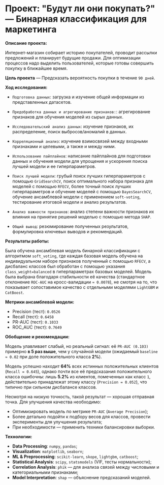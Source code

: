 # Проект: "Будут ли они покупать?" — Бинарная классификация для маркетинга

**Описание проекта:**

Интернет-магазин собирает историю покупателей, проводит рассылки предложений и планирует будущие продажи. Для оптимизации процессов надо выделить пользователей, которые готовы совершить покупку в ближайшее время.

**Цель проекта** — Предсказать вероятность покупки в течение `90 дней`.

**Ход исследования:**

- `Подготовка данных`: загрузка и изучение общей информации из представленных датасетов.


- `Предобработка данных и агрегирование признаков:`: агрегирование признаков для обучения моделей из сырых данных.


- `Исследовательский анализ данных`: изучение признаков, их распределение, поиск выбросов/аномалий в данных.


- `Корреляционный анализ`: изучение взимосвязей между входными признаками и целевыми, а также и между ними.


- `Использование пайплайнов`: написание пайплайнов для подготовки данных и обучения модели для упрощения и ускорения поиска лучшей модели и ее гиперпараметров.


- `Поиск лучшей модели`: грубый поиск лучших гиперпараметров с помощью `GridSearchCV`, поиск оптимального набора признака для моделей с помощью `RFECV`, более точный поиск лучших гиперпараметров и обучение моделей с помощью `BayesSearchCV`, обучение ансамблевой модели с применением `soft-voting`, тестирование итоговой модели и анализ результатов.


- `Анализ важности признаков`: анализ степени важности признаков их влияния на принятие решений моделью с помощью метода `SHAP`.


- `Общий вывод`: резюмирование полученных результатов, формулировка ключевых выводов и рекомендаций.


**Результаты работы:**

Была обучена ансамблевая модель бинарной классификации с алгоритмом `soft_voting`, где каждая базовая модель обучена на индивидуальном наборе признаков полученный с помощью `RFECV`, а дисбаланс классов был обработан с помощью указания `class_weight=balanced` в гиперпараметрах базовых моделей. Модель была выбрана благодаря стабильности её качества (стандартное отклонение `ROC-AUC` на кросс-валидации `≈ 0.0078`), не смотря на то, что показывает сопоставимое качество с отдельными моделями `LightGBM` и `CatBoost`.

**Метрики ансамблевой модели:**

- Precision (тест): `0.0526`
- Recall (тест): `0.6458`
- PR-AUC (тест): `0.1033`
- ROC_AUC (тест): `0.7649`

**Обобщение и рекомендации:**

Модель улавливает слабый, но реальный сигнал: её `PR-AUC (0.103)` примерно **в 5 раз выше**, чем у случайной модели (ожидаемый `baseline ≈ 0.02` при доле положительного класса **2%**).

Модель успешно находит **64%** всех истинных положительных клиентов (`Recall = 0.645`), однако почти все её предсказания положительного класса ошибочны: лишь **5.2%** из клиентов, помеченных как класс `1`, действительно принадлежат этому классу (`Precision = 0.052`), что типично при сильном дисбалансе классов.

Несмотря на низкую точность, такой результат — хорошая отправная точка. Для улучшения качества необходимо: 

- Оптимизировать модель по метрике `PR-AUC` (`Average Precision`);
- Более детально подойти к подбору весов для классов, провести эксперименты для улучшения результата;
- При необходимости — применить техники балансировки выборки.

**Технологии:**

- **Data Processing**: `numpy`, `pandas`;
- **Visualization**: `matplotlib`, `seaborn`;
- **ML & Preprocessing**: `scikit-learn`, `skope`, `lightgbm`, `catboost`;
- **Statistical Analysis**: `scipy`, `statsmodels` (VIF, тесты нормальности);
- **Correlation Analysis**: `phik` — для анализа связей между числовыми и категориальными признаками;
- **Model Interpretation**: `shap` — объяснение предсказаний моделей.